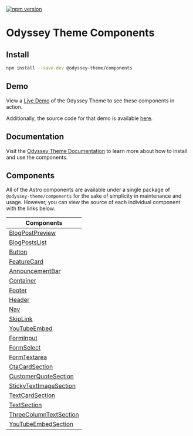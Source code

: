 [![npm version](https://badge.fury.io/js/@odyssey-theme%2Fcomponents.svg)](https://badge.fury.io/js/@odyssey-theme%2Fcomponents)

# Odyssey Theme Components

## Install 

```bash
npm install --save-dev @odyssey-theme/components
```

## Demo

View a [Live Demo](https://odyssey-theme.littlesticks.dev/) of the Odyssey Theme to see these components in action. 

Additionally, the source code for that demo is available [here](https://github.com/littlesticksdev/odyssey-theme).

## Documentation

Visit the [Odyssey Theme Documentation](https://odyssey-theme-docs.littlesticks.dev/en/introduction/) to learn more about how to install and use the components.  

## Components

All of the Astro components are available under a single package of `@odyssey-theme/components` for the sake of simplicity in maintenance and usage. However, you can view the source of each individual component with the links below.

| Components                                                                          |
| ------------------------------------------------------------------------------------|
| [BlogPostPreview](packages/components/blog/BlogPostPreview.astro)                   |
| [BlogPostsList](packages/components/blog/BlogPostsList.astro)                       |
| [Button](packages/components/buttons/Button.astro)                                  |
| [FeatureCard](packages/components/cards/FeatureCard.astro)                          |
| [AnnouncementBar](packages/components/core/AnnouncementBar.astro)                   |
| [Container](packages/components/core/Container.astro)                               |
| [Footer](packages/components/core/Footer.astro)                                     |
| [Header](packages/components/core/Header.astro)                                     |
| [Nav](packages/components/core/Nav.astro)                                           |
| [SkipLink](packages/components/core/SkipLink.astro)                                 |
| [YouTubeEmbed](packages/components/core/YouTubeEmbed.astro)                         |
| [FormInput](packages/components/core/FormInput.astro)                               |
| [FormSelect](packages/components/core/FormSelect.astro)                             |
| [FormTextarea](packages/components/core/FormTextarea.astro)                         |
| [CtaCardSection](packages/components/sections/CtaCardSection.astro)                 |
| [CustomerQuoteSection](packages/components/sections/CustomerQuoteSection.astro)     |
| [StickyTextImageSection](packages/components/sections/StickyTextImageSection.astro) |
| [TextCardSection](packages/components/sections/TextCardSection.astro)               |
| [TextSection](packages/components/sections/TextSection.astro)                       |
| [ThreeColumnTextSection](packages/components/sections/ThreeColumnTextSection.astro) |
| [YouTubeEmbedSection](packages/components/sections/YouTubeEmbedSection.astro)       |